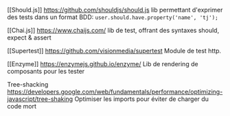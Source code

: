 [[Should.js]] https://github.com/shouldjs/should.js
lib permettant d'exprimer des tests dans un format BDD:  `user.should.have.property('name', 'tj');`

[[Chai.js]] https://www.chaijs.com/
lib de test, offrant des syntaxes should, expect & assert

[[Supertest]] https://github.com/visionmedia/supertest
Module de test http.

[[Enzyme]] https://enzymejs.github.io/enzyme/
Lib de rendering de composants pour les tester

Tree-shacking https://developers.google.com/web/fundamentals/performance/optimizing-javascript/tree-shaking
Optimiser les imports pour éviter de charger du code mort